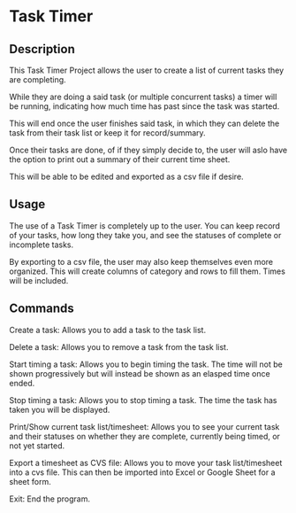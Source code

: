 # Task Timer

## Description

This Task Timer Project allows the user to create a list of current tasks they are completing. 

While they are doing a said task (or multiple concurrent tasks) a timer will be running, 
indicating how much time has past since the task was started. 

This will end once the user finishes said task, in which they can delete the task from their task list or keep it for record/summary. 

Once their tasks are done, of if they simply decide to, the user will aslo have the option to print out
a summary of their current time sheet. 

This will be able to be edited and exported as a csv file if desire. 

## Usage

The use of a Task Timer is completely up to the user. You can keep record of your
tasks, how long they take you, and see the statuses of complete or incomplete tasks.

By exporting to a csv file, the user may also keep themselves even more organized.
This will create columns of category and rows to fill them. Times will be included.

## Commands

Create a task: Allows you to add a task to the task list.

Delete a task: Allows you to remove a task from the task list.

Start timing a task: Allows you to begin timing the task. The time will not be shown
progressively but will instead be shown as an elasped time once ended.

Stop timing a task: Allows you to stop timing a task. The time the task has taken you
will be displayed.

Print/Show current task list/timesheet: Allows you to see your current task and their
statuses on whether they are complete, currently being timed, or not yet started.

Export a timesheet as CVS file: Allows you to move your task list/timesheet into a
cvs file. This can then be imported into Excel or Google Sheet for a sheet form.

Exit: End the program.